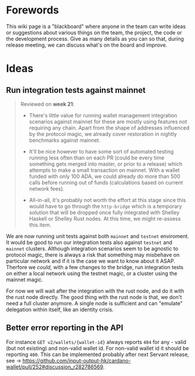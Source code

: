 # Forewords

This wiki page is a "blackboard" where anyone in the team can write ideas or suggestions about various things on the team, the project, the code or the development process. Give as many details as you can so that, during release meeting, we can discuss what's on the board and improve. 

# Ideas

## Run integration tests against mainnet

> Reviewed on **week 21**:
>
> - There's little value for running wallet management integration scenarios against mainnet for these are mostly using features not requiring any chain. Apart from the shape of addresses influenced by the protocol magic, we already cover restoration in nightly benchmarks against mainnet. 
>
> - It'll be nice however to have some sort of automated testing running less often than on each PR (could be every time something gets merged into master, or prior to a release) which attempts to make a small transaction on mainnet. With a wallet funded with only 100 ADA, we could already do more than 500 calls before running out of funds (calculations based on current network fees). 
>
> - All-in-all, it's probably not worth the effort at this stage since this would have to go through the `http-bridge` which is a temporary solution that will be dropped once fully integrated with Shelley Haskell or Shelley Rust nodes. At this time, we might re-assess this item.

We are now running unit tests against both `mainnet` and `testnet` enviroment. It would be good to run our integration tests also against `testnet` and `mainnet` clusters. Although integration scenarios seem to be agnostic to protocol magic, there is always a risk that something may misbehave on particular network and if it is the case we want to know about it ASAP. Therfore we _could_, with a few changes to the bridge, run integration tests on either a local network using the testnet magic, or a cluster using the mainnet magic.

For now we will wait after the integration with the rust node, and do it with the rust node directly.
The good thing with the rust node is that, we don't need a full cluster anymore. A single node is sufficient and can "emulate" delegation within itself, like an identity crisis.

## Better error reporting in the API
For instance `GET v2/wallets/{wallet-id}` always reports `404` for any - valid (but not existing) and non-valid wallet id. For non-valid wallet id it should be reporting `400`. This can be implemented probably after next Servant release, see -> https://github.com/input-output-hk/cardano-wallet/pull/252#discussion_r282786569.